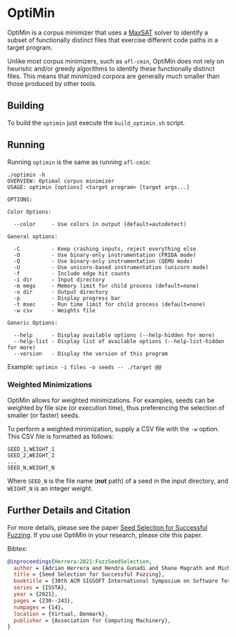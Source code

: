 # OptiMin

OptiMin is a corpus minimizer that uses a
[MaxSAT](https://en.wikipedia.org/wiki/Maximum_satisfiability_problem) solver
to identify a subset of functionally distinct files that exercise different code
paths in a target program.

Unlike most corpus minimizers, such as `afl-cmin`, OptiMin does not rely on
heuristic and/or greedy algorithms to identify these functionally distinct
files. This means that minimized corpora are generally much smaller than those
produced by other tools.

## Building

To build the `optimin` just execute the `build_optimin.sh` script.

## Running

Running `optimin` is the same as running `afl-cmin`:

```
./optimin -h
OVERVIEW: Optimal corpus minimizer
USAGE: optimin [options] <target program> [target args...]

OPTIONS:

Color Options:

  --color     - Use colors in output (default=autodetect)

General options:

  -C          - Keep crashing inputs, reject everything else
  -O          - Use binary-only instrumentation (FRIDA mode)
  -Q          - Use binary-only instrumentation (QEMU mode)
  -U          - Use unicorn-based instrumentation (unicorn mode)
  -f          - Include edge hit counts
  -i dir      - Input directory
  -m megs     - Memory limit for child process (default=none)
  -o dir      - Output directory
  -p          - Display progress bar
  -t msec     - Run time limit for child process (default=none)
  -w csv      - Weights file

Generic Options:

  --help      - Display available options (--help-hidden for more)
  --help-list - Display list of available options (--help-list-hidden for more)
  --version   - Display the version of this program
```

Example: `optimin -i files -o seeds -- ./target @@`

### Weighted Minimizations

OptiMin allows for weighted minimizations. For examples, seeds can be weighted
by file size (or execution time), thus preferencing the selection of smaller (or
faster) seeds.

To perform a weighted minimization, supply a CSV file with the `-w` option. This
CSV file is formatted as follows:

```
SEED_1,WEIGHT_1
SEED_2,WEIGHT_2
...
SEED_N,WEIGHT_N
```

Where `SEED_N` is the file name (**not** path) of a seed in the input directory,
and `WEIGHT_N` is an integer weight.

## Further Details and Citation

For more details, please see the paper [Seed Selection for Successful
Fuzzing](https://dl.acm.org/doi/10.1145/3460319.3464795). If you use OptiMin in
your research, please cite this paper.

Bibtex:

```bibtex
@inproceedings{Herrera:2021:FuzzSeedSelection,
  author = {Adrian Herrera and Hendra Gunadi and Shane Magrath and Michael Norrish and Mathias Payer and Antony L. Hosking},
  title = {Seed Selection for Successful Fuzzing},
  booktitle = {30th ACM SIGSOFT International Symposium on Software Testing and Analysis},
  series = {ISSTA},
  year = {2021},
  pages = {230--243},
  numpages = {14},
  location = {Virtual, Denmark},
  publisher = {Association for Computing Machinery},
}
```
